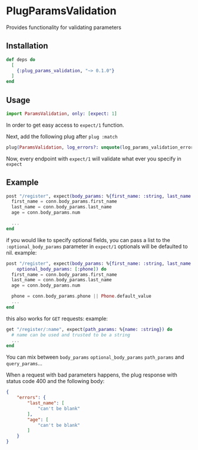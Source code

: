 # PlugParamsValidation

Provides functionality for validating parameters

## Installation

```elixir
def deps do
  [
    {:plug_params_validation, "~> 0.1.0"}
  ]
end
```

## Usage
```elixir
import ParamsValidation, only: [expect: 1]
```
In order to get easy access to `expect/1` function.

Next, add the following plug after `plug :match` 
```elixir
plug(ParamsValidation, log_errors?: unquote(log_params_validation_errors?))
```

Now, every endpoint with `expect/1` will validate what ever you specify in `expect`
## Example
```elixir
post "/register", expect(body_params: %{first_name: :string, last_name: :string, age: :integer}) do
  first_name = conn.body_params.first_name
  last_name = conn.body_params.last_name
  age = conn.body_params.num

  ...
end
```

if you would like to specify optional fields, you can pass a list to the `:optional_body_params` parameter in `expect/1`
optionals will be defaulted to nil.
example:
```elixir
post "/register", expect(body_params: %{first_name: :string, last_name: :string, age: :integer, phone: :string}, 
    optional_body_params: [:phone]) do
  first_name = conn.body_params.first_name
  last_name = conn.body_params.last_name
  age = conn.body_params.num

  phone = conn.body_params.phone || Phone.default_value 
  ...
end
```

this also works for `GET` requests: 
example:
```elixir
get "/register/:name", expect(path_params: %{name: :string}) do
  # name can be used and trusted to be a string
  ...
end
```

You can mix between `body_params` `optional_body_params` `path_params` and `query_params`...

When a request with bad parameters happens, the plug response with
status code 400 and the following body:

```json
{
    "errors": {
        "last_name": [
            "can't be blank"
        ],
        "age": [
            "can't be blank"
        ]
    }
}
```